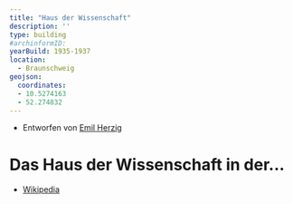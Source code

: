 ```yaml
---
title: "Haus der Wissenschaft"
description: ''
type: building
#archinformID:
yearBuild: 1935-1937
location:
  - Braunschweig
geojson:
  coordinates:
  - 10.5274163
  - 52.274832
---
```


* Entworfen von [Emil Herzig](/tags/Emil-Herzig)

# Das Haus der Wissenschaft in der...
* [Wikipedia](https://de.wikipedia.org/wiki/Haus_der_Wissenschaft_Braunschweig)
